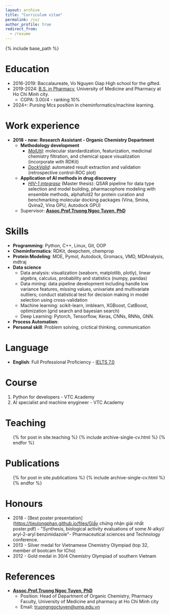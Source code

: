 ```yaml
---
layout: archive
title: "Curriculum vitae"
permalink: /cv/
author_profile: true
redirect_from:
  - /resume
---
```


{% include base_path %}

Education
======
* 2016-2019: Baccalaureate, Vo Nguyen Giap High school for the gifted.
* 2019-2024: [B.S. in Pharmacy](https://tieulongphan.github.io/files/Bachelor_s%20Degree.pdf), University of Medicine and Pharmacy at Ho Chi Minh city.
  * CGPA: 3.00/4 - ranking 10%
* 2024+: Pursing Mcs position in cheminformatics/machine learning.

Work experience
======
* **2018 - now: Research Assistant - Organic Chemistry Department**
  * **Methodology development**
    * [*MolUtil*](https://thanh-an-pham.github.io//portfolio/2023-05-01-MolUtil/): molecular standardization, featurization, medicinal chemistry filtration, and chemical space visualization (incorporate with RDKit)
    * [*DockValid*](https://github.com/Thanh-An-Pham/Thanh-An-Pham.github.io/blob/master/_portfolio/2023-05-06-DockValid.md): automated result extraction and validation (retrospective control-ROC plot)
  * **Application of AI methods in drug discovery**
    * [*HIV-1 integrase*](https://tieulongphan.github.io/project/2022-11-1-thesis/) (Master thesis): QSAR pipeline for data type selection and model building, pharmacophore modeling with ensemble methods, alphafold2 for protein curation and benchmarking molecular docking packages (Vina, Smina, Qvina2, Vina GPU, Autodock GPU)
  * Supervisor: [**Assoc.Prof.Truong Ngoc Tuyen, PhD**](http://uphcm.edu.vn/emplinfo.aspx?EmplCode=truongngoctuyen)

 
Skills
======
* **Programming**: Python, C++, Linux, Git, OOP
* **Cheminformatics**: RDKit, deepchem, chemprop
* **Protein Modeling**: MOE, Pymol, Autodock, Gromacs, VMD, MDAnalysis, mdtraj
* **Data science**
  * Data analysis: visualization (seaborn, matplotlib, plotly), linear algebra, calculus, probability and statistics (numpy, pandas)
  * Data mining: data pipeline development including handle low variance features, missing values, univariate and multivariate outliers; conduct statistical test for decision making in model selection using cross-validation
  * Machine learning: scikit-learn, imblearn, XGBoost, CatBoost, optimization (grid search and bayesian search)
  * Deep Learning: Pytorch, Tensorflow, Keras, CNNs, RNNs, GNN.
* **Process Automation**:
* **Personal skill**: Problem solving, crictical thinking, communication

Language
======
* **English**: Full Professional Proficiency - [IELTS 7.0](https://github.com/TieuLongPhan/TieuLongPhan.github.io/blob/master/files/IELTS%20CERTIFICATE.pdf)


Course
======
1. Python for developers - VTC Academy
2. AI specialist and machine enygineer - VTC Academy

Teaching
======
  <ul>{% for post in site.teaching %}
    {% include archive-single-cv.html %}
  {% endfor %}</ul>

Publications
======
  <ul>{% for post in site.publications %}
    {% include archive-single-cv.html %}
  {% endfor %}</ul>
  
Honours
======
* 2018 - [Best poster presentation](https://tieulongphan.github.io/files/Giấy chứng nhận giải nhất poster.pdf) - "Synthesis, biological activity evaluations of some *N*-alkyl/ aryl-2-aryl benzimidazole"- Pharmaceutical sciences and Technology conference.  
* 2013 - Silver medal for Vietnamese Chemistry Olympiad (top 32, member of bootcam for ICho)
* 2012 - Gold medal in 30/4 Chemistry Olympiad of southern Vietnam


References
======
* [**Assoc.Prof.Truong Ngoc Tuyen, PhD**](http://uphcm.edu.vn/emplinfo.aspx?EmplCode=truongngoctuyen)
  * Position: Head of Department of Organic Chemistry, Pharmacy Faculty, University of Medicine and pharmacy at Ho Chi Minh city
  * Email: [truongngoctuyen@ump.edu.vn](mailto:truongngoctuyen@ump.edu.vn)
  

  




